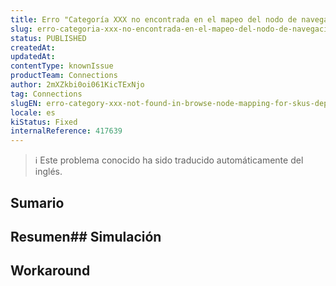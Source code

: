 ```yaml
---
title: Erro "Categoría XXX no encontrada en el mapeo del nodo de navegación para la especificación del departamento de SKU, elija una categoría global más específica" persistente
slug: erro-categoria-xxx-no-encontrada-en-el-mapeo-del-nodo-de-navegacion-para-la-especificacion-del-departamento-de-sku-elija-una-categoria-global-mas-especifica-persistente
status: PUBLISHED
createdAt: 
updatedAt: 
contentType: knownIssue
productTeam: Connections
author: 2mXZkbi0oi061KicTExNjo
tag: Connections
slugEN: erro-category-xxx-not-found-in-browse-node-mapping-for-skus-department-specification-choose-a-more-specific-global-category-persistente
locale: es
kiStatus: Fixed
internalReference: 417639
---
```


>ℹ️ Este problema conocido ha sido traducido automáticamente del inglés.

## Sumario

## Resumen## Simulación

## Workaround

